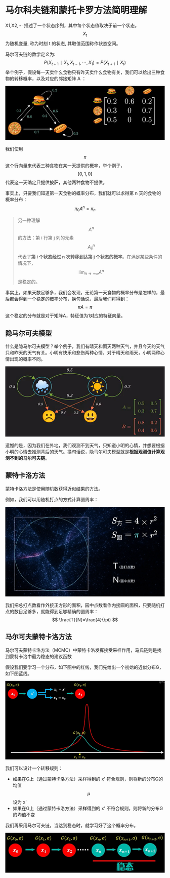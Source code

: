 # 马尔科夫链和蒙托卡罗方法简明理解

X1,X2,⋯ 描述了一个状态序列，其中每个状态值取决于前一个状态。 $$X_t$$ 为随机变量, 称为时刻 t 的状态, 其取值范围称作状态空间。

马尔可夫链的数学定义为: 
$$
P(X_{t+1}∣X_t,X_{t−1},⋯,X_1)=P(X_{t+1}∣X_t)
$$
举个例子，假设每一天卖什么食物只有昨天卖什么食物有关，我们可以给出三种食物的转移概率，以及对应的邻接矩阵 A ：

![](./img/mrkfh.png)

我们使用 $$\pi$$ 这个行向量来代表三种食物在某一天提供的概率，举个例子，$$[0,1,0]$$ 代表这一天确定只提供披萨，其他两种食物不提供。

事实上，只要我们知道第一天食物的概率分布，我们就可以求得第 n 天的食物的概率分布：
$$
\pi_0A^n = \pi_n
$$

> 另一种理解 $$A^n$$ 的方法：第 i 行第 j 列的元素 $$A^n_{ij}$$ 代表了**第 i 个状态经过 n 次转移到达第 j 个状态的概率**。在满足某些条件的情况下，$$\lim_{n\to+\infty} A^n$$ 是稳定的。 

事实上，如果天数足够多，我们会发现，无论第一天食物的概率分布是怎样的，最后都会得到一个稳定的概率分布，换句话说，最后我们将得到：
$$
\pi A = \pi
$$
这个稳定的分布就是对于矩阵A，特征值为1对应的特征向量。

## 隐马尔可夫模型

什么是隐马尔可夫模型？举个例子，我们有晴天和雨天两种天气，并且今天的天气只和昨天的天气有关。小明有快乐和悲伤两种心情，对于晴天和雨天，小明两种心情出现的概率不同。

![](./img/ymekf.png)

遗憾的是，因为我们在外地，我们观测不到天气，只知道小明的心情，并想要根据小明的心情去推测背后的天气。换句话说，隐马尔可夫模型就是**根据观测值计算观测不到的马尔可夫链**。

## 蒙特卡洛方法

蒙特卡洛方法是使用随机数获得近似结果的方法。

例如，我们可以用随机打点的方式计算圆周率：

![](./img/mtkl.png)

我们把总打点数看作外接正方形的面积，园中点数看作内接圆的面积，只要随机打点的数目足够多，就能得到足够精确的圆周率：
$$
\frac{T}{N}=\frac{4}{\pi}
$$

## 马尔可夫蒙特卡洛方法

马尔可夫蒙特卡洛方法（MCMC）中蒙特卡洛发挥接受采样作用，马氏链则是找到蒙特卡洛中最为稳态的建议函数

假设我们要学习一个分布，如下图中的红线，我们先给出一个初始的近似分布G，如下图蓝线。

![](./img/mcmc.png)

我们可以设计一个转移规则：

- 如果在G上（通过蒙特卡洛方法）采样得到的 x' 符合规则，则将新的分布G的均值 $$\mu$$ 设为 x'
- 如果在G上（通过蒙特卡洛方法）采样得到的 x' 不符合规则，则将新的分布G的均值不变

我们再采用马尔可夫链，当达到稳态时，就学习好了这个概率分布。

![](./img/mcmc2.png)